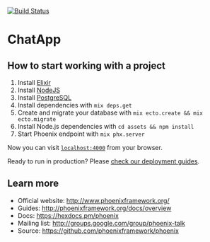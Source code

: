 [![Build Status](https://travis-ci.org/hwndept/learning-phoenix-chat.svg?branch=master)](https://travis-ci.org/hwndept/learning-phoenix-chat)

# ChatApp

## How to start working with a project

1. Install [Elixir](https://elixir-lang.org)
2. Install [NodeJS](https://nodejs.org)
3. Install [PostgreSQL](https://wiki.postgresql.org/wiki/Detailed_installation_guides)
4. Install dependencies with `mix deps.get`
5. Create and migrate your database with `mix ecto.create && mix ecto.migrate`
6. Install Node.js dependencies with `cd assets && npm install`
7. Start Phoenix endpoint with `mix phx.server`

Now you can visit [`localhost:4000`](http://localhost:4000) from your browser.

Ready to run in production? Please [check our deployment guides](http://www.phoenixframework.org/docs/deployment).

## Learn more

  * Official website: http://www.phoenixframework.org/
  * Guides: http://phoenixframework.org/docs/overview
  * Docs: https://hexdocs.pm/phoenix
  * Mailing list: http://groups.google.com/group/phoenix-talk
  * Source: https://github.com/phoenixframework/phoenix
